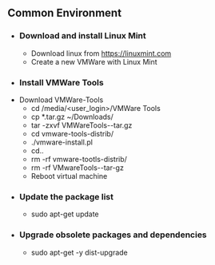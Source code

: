   ## Common Environment
* ### Download and install Linux Mint
  * Download linux from https://linuxmint.com
  * Create a new VMWare with Linux Mint
* ### Install VMWare Tools
* Download VMWare-Tools
    * cd /media/<user_login>/VMWare Tools
    * cp *.tar.gz ~/Downloads/
    * tar -zxvf VMWareTools-<version>-tar.gz
    * cd vmware-tools-distrib/
    * ./vmware-install.pl
    * cd..
    * rm -rf vmware-tootls-distrib/
    * rm -rf VMwareTools-<version>-tar-gz
  * Reboot virtual machine
* ### Update the package list
  * sudo apt-get update 
* ### Upgrade obsolete packages and dependencies
  * sudo apt-get -y dist-upgrade

